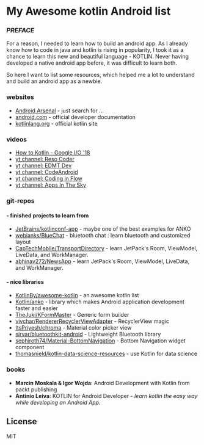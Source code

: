 # My Awesome kotlin Android list
### *PREFACE*
For a reason, I needed to learn how to build an android app. As I already know how to code in java and kotlin is rising in popularity, I took it as a chance to learn this new and beautiful language - KOTLIN.
Never having developed a native android app before, it was difficult to learn both. 

So here I want to list some resources, which helped me a lot to understand and build an android app as a newbie.



### websites
* [Android Arsenal] - just search for ...
* [android.com] - official developer documentation
* [kotlinlang.org] - official kotlin site
### videos
* [How to Kotlin - Google I/O '18] 
* [yt channel: Reso Coder] 
*  [yt channel: EDMT Dev] 
*  [yt channel: CodeAndroid] 
*  [yt channel: Coding in Flow]
*  [yt channel: Apps In The Sky]
### git-repos
#### - finished projects to learn from
* [JetBrains/kotlinconf-app] - maybe one of the best examples for ANKO 
* [webianks/BlueChat] - bluetooth chat : learn bluetooth and customized layout
* [CapTechMobile/TransportDirectory] - learn JetPack's Room, ViewModel, LiveData, and WorkManager.
* [abhinav272/NewsApp] - learn JetPack's Room, ViewModel, LiveData, and WorkManager.
 
#### - nice libraries
* [KotlinBy/awesome-kotlin] - an awesome kotlin list
* [Kotlin/anko] - library which makes Android application development faster and easier
* [TheJuki/KFormMaster] - Generic form builder
* [vivchar/RendererRecyclerViewAdapter] - RecyclerView magic
* [ItsPriyesh/chroma] - Material color picker view 
* [sirvar/bluetoothkit-android] - Lightweight Bluetooth library
* [sephiroth74/Material-BottomNavigation] - Bottom Navigation widget component 
* [thomasnield/kotlin-data-science-resources] - use Kotlin for data science

### books
* **Marcin Moskala & Igor Wojda**: Android Development with Kotlin from packt publishing
* **Antinio Leiva**: KOTLIN for Android Developer - *learn kotlin the easy way while developing an Android App.*



License
----

MIT



[//]: # (These are reference links used in the body of this note and get stripped out when the markdown processor does its job. There is no need to format nicely because it shouldn't be seen. Thanks SO - http://stackoverflow.com/questions/4823468/store-comments-in-markdown-syntax)


   [KotlinBy/awesome-kotlin]: <https://github.com/KotlinBy/awesome-kotlin>
   [webianks/BlueChat]: <https://github.com/webianks/BlueChat>
   [CapTechMobile/TransportDirectory]: <https://github.com/CapTechMobile/TransportDirectory>
   [abhinav272/NewsApp]: <https://github.com/abhinav272/NewsApp>
   [TheJuki/KFormMaster]: <https://github.com/TheJuki/KFormMaster>
   [vivchar/RendererRecyclerViewAdapter]: <https://github.com/vivchar/RendererRecyclerViewAdapter>
   [ItsPriyesh/chroma]: <https://github.com/ItsPriyesh/chroma>
   [sirvar/bluetoothkit-android]: <https://github.com/sirvar/bluetoothkit-android>
   [sephiroth74/Material-BottomNavigation]: <https://github.com/sephiroth74/Material-BottomNavigation>
   [thomasnield/kotlin-data-science-resources]: <https://github.com/thomasnield/kotlin-data-science-resources>
   [How to Kotlin - Google I/O '18]: <https://youtu.be/6P20npkvcb8>
   [yt channel: Reso Coder]: <https://www.youtube.com/channel/UCSIvrn68cUk8CS8MbtBmBkA>
   [yt channel: EDMT Dev]: <https://www.youtube.com/user/eddydn71/playlists?view=1&flow=grid>
   [yt channel: CodeAndroid]: <https://www.youtube.com/channel/UCMvagHKkUlt3t_E4KxwQXXQ>
   [yt channel: Coding in Flow]: <https://www.youtube.com/channel/UC_Fh8kvtkVPkeihBs42jGcA>
   [yt channel: Apps In The Sky]: <https://www.youtube.com/channel/UCVOAPXztOSsUi2vo7fMQ68Q/featured>
   [Android Arsenal]: <https://android-arsenal.com/?page=6&sort=created>
   [JetBrains/kotlinconf-app]: <https://github.com/JetBrains/kotlinconf-app>
   [Kotlin/anko]: <https://github.com/Kotlin/anko>
   [android.com]: <https://developer.android.com/docs/>
   [kotlinlang.org]: <https://kotlinlang.org>

   
   
   
   
   
